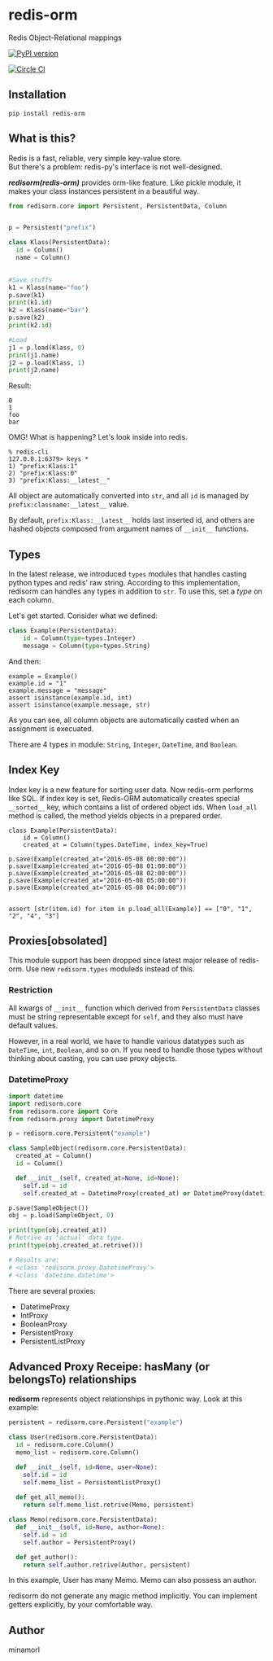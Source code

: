 # redis-orm
Redis Object-Relational mappings

[![PyPI version](https://badge.fury.io/py/redis-orm.svg)](https://badge.fury.io/py/redis-orm)

[![Circle CI](https://circleci.com/gh/minamorl/redis-orm.svg?style=svg)](https://circleci.com/gh/minamorl/redis-orm)

## Installation

```
pip install redis-orm
```

## What is this?

Redis is a fast, reliable, very simple key-value store.  
But there's a problem: redis-py's interface is not well-designed.

***redisorm(redis-orm)*** provides orm-like feature. Like pickle module, it makes your class instances persistent in a beautiful way.

```python
from redisorm.core import Persistent, PersistentData, Column


p = Persistent("prefix")

class Klass(PersistentData):
  id = Column()
  name = Column()
   

#Save stuffs
k1 = Klass(name="foo")
p.save(k1)
print(k1.id)
k2 = Klass(name="bar")
p.save(k2)
print(k2.id)

#Load
j1 = p.load(Klass, 0)
print(j1.name)
j2 = p.load(Klass, 1)
print(j2.name)
```

Result:
```
0
1
foo
bar
```

OMG! What is happening? Let's look inside into redis.
```
% redis-cli
127.0.0.1:6379> keys *
1) "prefix:Klass:1"
2) "prefix:Klass:0"
3) "prefix:Klass:__latest__"
```

All object are automatically converted into `str`, and all `id` is managed by `prefix:classname:__latest__` value.

By default, `prefix:Klass:__latest__` holds last inserted id, and others are hashed objects composed from argument names of `__init__` functions.

## Types

In the latest release, we introduced `types` modules that handles casting python types and redis' raw string. According to this implementation, redisorm can handles any types in addition to `str`. To use this, set a *type* on each column.

Let's get started. Consider what we defined:
```python
class Example(PersistentData):
    id = Column(type=types.Integer)
    message = Column(type=types.String)
```

And then:

```
example = Example()
example.id = "1"
example.message = "message"
assert isinstance(example.id, int)
assert isinstance(example.message, str)
```

As you can see, all column objects are automatically casted when an assignment is execuated.

There are 4 types in module: `String`, `Integer`, `DateTime`, and `Boolean`.

## Index Key

Index key is a new feature for sorting user data. Now redis-orm performs like SQL. If index key is set, Redis-ORM automatically creates special `__sorted__` key, which contains a list of ordered object ids. When `load_all` method is called, the method yields objects in a prepared order. 

```
class Example(PersistentData):
    id = Column()
    created_at = Column(types.DateTime, index_key=True)

p.save(Example(created_at="2016-05-08 00:00:00"))
p.save(Example(created_at="2016-05-08 01:00:00"))
p.save(Example(created_at="2016-05-08 02:00:00"))
p.save(Example(created_at="2016-05-08 05:00:00"))
p.save(Example(created_at="2016-05-08 04:00:00"))


assert [str(item.id) for item in p.load_all(Example)] == ["0", "1", "2", "4", "3"]
```

## Proxies[obsolated]

This module support has been dropped since latest major release of redis-orm.
Use new `redisorm.types` moduleds instead of this.

### Restriction

All kwargs of `__init__` function which derived from `PersistentData` classes must be string representable except for `self`, and they also must have default values.

However, in a real world, we have to handle various datatypes such as `DateTime`, `int`, `Boolean`, and so on. If you need to handle those types without thinking about casting, you can use proxy objects.

### DatetimeProxy
```python
import datetime
import redisorm.core
from redisorm.core import Core
from redisorm.proxy import DatetimeProxy

p = redisorm.core.Persistent("example")

class SampleObject(redisorm.core.PersistentData):
  created_at = Column() 
  id = Column()

  def __init__(self, created_at=None, id=None):
    self.id = id
    self.created_at = DatetimeProxy(created_at) or DatetimeProxy(datetime.datetime.now())

p.save(SampleObject())
obj = p.load(SampleObject, 0)

print(type(obj.created_at))
# Retrive as 'actual' data type.
print(type(obj.created_at.retrive()))

# Results are:
# <class 'redisorm.proxy.DatetimeProxy'>
# <class 'datetime.datetime'>
```

There are several proxies:

- DatetimeProxy
- IntProxy
- BooleanProxy
- PersistentProxy
- PersistentListProxy

## Advanced Proxy Receipe: hasMany (or belongsTo) relationships 

**redisorm** represents object relationships in pythonic way. Look at this example:

```python
persistent = redisorm.core.Persistent("example")

class User(redisorm.core.PersistentData):
  id = redisorm.core.Column()
  memo_list = redisorm.core.Column()

  def __init__(self, id=None, user=None):
    self.id = id
    self.memo_list = PersistentListProxy()
  
  def get_all_memo():
    return self.memo_list.retrive(Memo, persistent)

class Memo(redisorm.core.PersistentData):
  def __init__(self, id=None, author=None):
    self.id = id
    self.author = PersistentProxy()

  def get_author():
    return self.author.retrive(Author, persistent)
```

In this example, User has many Memo. Memo can also possess an author. 

redisorm do not generate any magic method implicitly. You can implement getters explicitly, by your comfortable way.


## Author
minamorl
